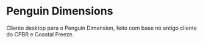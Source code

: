 # Penguin Dimensions
Cliente desktop para o Penguin Dimension, feito com base no antigo cliente do CPBR e Coastal Freeze.
